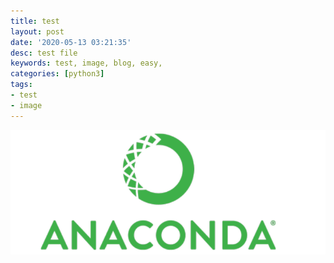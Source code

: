 ```yaml
---
title: test
layout: post
date: '2020-05-13 03:21:35'
desc: test file
keywords: test, image, blog, easy,
categories: [python3]
tags:
- test
- image
---
```


![test](/static/assets/img/blog/python3/01EnvSetting/Anaconda.png)